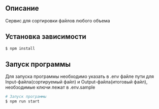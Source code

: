 ## Описание

Сервис для сортировки файлов любого объема

## Установка зависимости

```bash
$ npm install
```

## Запуск программы

Для запуска программы необходимо указать в .env файле пути для Input-файла(сортируемый файл) и Output-файла(итоговый файл), необзодимые ключи лежат в .env.sample

```bash
# Запуск программы
$ npm run start
```
